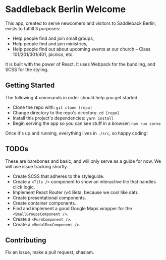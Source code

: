 # Saddleback Berlin Welcome

This app, created to serve newcomers and visitors to Saddleback Berlin, exists to fulfill 3 purposes:

* Help people find and join small groups,
* Help people find and join ministries,
* Help people find out about upcoming events at our church – Class 101/201/301/401, picnics, etc.

It is built with the power of React. It uses Webpack for the bundling, and SCSS for the styling.

## Getting Started

The following 4 commands in order should help you get started.


* Clone the repo with: `git clone [repo]`
* Change directory to the repo's directory: `cd [repo]`
* Install this project's dependencies: `yarn install`
* Begin serving the app so you can see stuff in a browser: `npm run serve`

Once it's up and running, everything lives in `./src`, so happy coding!

## TODOs

These are barebones and basic, and will only serve as a guide for now. We will use issue tracking shortly.

* Create SCSS that adheres to the styleguide.
* Create a `<Tile />` component to show an interactive tile that handles click logic.
* Implement React Router (v4 Beta, because we cool like dat).
* Create presentational components.
* Create container components.
* Find and implement a good Google Maps wrapper for the `<SmallGroupsComponent />`.
* Create a `<FormComponent />`.
* Create a `<ModalBoxComponent />`.

## Contributing

Fix an issue, make a pull request, shaslam.